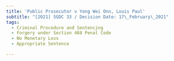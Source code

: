 ```yaml
---
title: 'Public Prosecutor v Yong Wei Onn, Louis Paul'
subtitle: "[2021] SGDC 33 / Decision Date: 17\_February\_2021"
tags:
  - Criminal Procedure and Sentencing
  - Forgery under Section 468 Penal Code
  - No Monetary Loss
  - Appropriate Sentence

---
```


